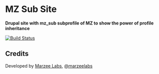 # MZ Sub Site
**Drupal site with mz_sub subprofile of MZ to show the power of profile inheritance**

[![Build Status](https://travis-ci.org/marzeelabs/mz_sub.svg?branch=master)](https://travis-ci.org/marzeelabs/mz_sub)

## Credits

Developed by [Marzee Labs](http://marzeelabs.org), [@marzeelabs](http://twitter.com/marzeelabs)
